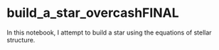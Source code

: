 # build_a_star_overcashFINAL
In this notebook, I attempt to build a star using the equations of stellar structure.

